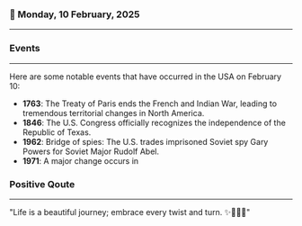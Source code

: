 ### 📅 Monday, 10 February, 2025
------
### Events
------
Here are some notable events that have occurred in the USA on February 10:

- **1763**: The Treaty of Paris ends the French and Indian War, leading to tremendous territorial changes in North America.
- **1846**: The U.S. Congress officially recognizes the independence of the Republic of Texas.
- **1962**: Bridge of spies: The U.S. trades imprisoned Soviet spy Gary Powers for Soviet Major Rudolf Abel.
- **1971**: A major change occurs in
### Positive Qoute
------
"Life is a beautiful journey; embrace every twist and turn. ✨🚴‍♂️🌈"
